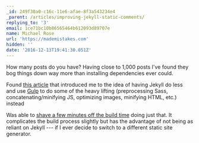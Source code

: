 ```yaml
---
_id: 249f30a0-c16c-11e6-afae-8f3a543234e4
_parent: /articles/improving-jekyll-static-comments/
replying_to: '3'
email: 1ce71bc10b86565464b612093d89707e
name: Michael Rose
url: 'https://mademistakes.com'
hidden: ''
date: '2016-12-13T19:41:30.051Z'
---
```


How many posts do you have? Having close to 1,000 posts I've found they bog things down way more than installing dependencies ever could.

Found [this article](http://savaslabs.com/2016/10/19/optimizing-jekyll-with-gulp.html) that introduced me to the idea of having Jekyll do less and use [Gulp](http://gulpjs.com/) to do some of the heavy lifting (preprocessing Sass, concatenating/minifying JS, optimizing images, minifying HTML, etc.) instead

Was able to [shave a few minutes off the build time](https://github.com/mmistakes/made-mistakes-jekyll/issues/49) doing just that. It complicates the build process slightly but has the advantage of not being as reliant on Jekyll --- if I ever decide to switch to a different static site generator.
